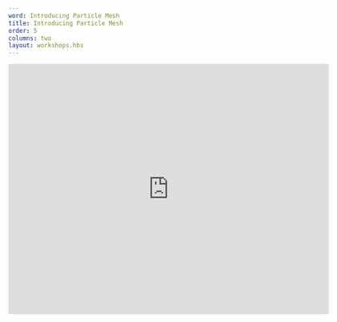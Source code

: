 ```yaml
---
word: Introducing Particle Mesh
title: Introducing Particle Mesh
order: 5
columns: two
layout: workshops.hbs
---
```


<iframe src="https://www.icloud.com/keynote/0biQ6LxXcQQkof7gpL6zjXj5A?embed=true" width="640" height="500" class="video" frameborder="0" allowfullscreen="1" referrer="no-referrer"></iframe>
